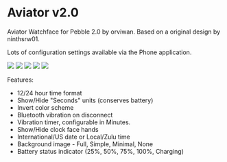Aviator v2.0
============

Aviator Watchface for Pebble 2.0 by orviwan. Based on a original design by ninthsrw01.

Lots of configuration settings available via the Phone application.

<img src="http://i.imgur.com/7TluPRO.png" alt=" " />

<img src="http://i.imgur.com/C5LPr6N.png" alt=" " />

<img src="http://i.imgur.com/eqNSzpe.png" alt=" " />

<img src="http://i.imgur.com/adi6pD0.png" alt=" " />

<img src="http://i.imgur.com/JimUz8K.png" alt=" " />

Features:

- 12/24 hour time format
- Show/Hide "Seconds" units (conserves battery)
- Invert color scheme
- Bluetooth vibration on disconnect
- Vibration timer, configurable in Minutes.
- Show/Hide clock face hands
- International/US date or Local/Zulu time
- Background image - Full, Simple, Minimal, None
- Battery status indicator (25%, 50%, 75%, 100%, Charging)

